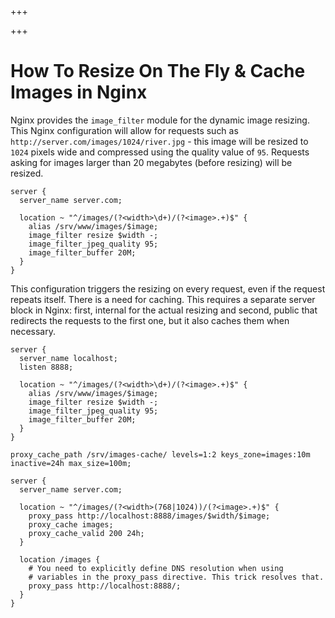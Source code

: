 
+++

+++
# How To Resize On The Fly & Cache Images in Nginx

Nginx provides the `image_filter` module for the dynamic image resizing. This Nginx configuration will allow for requests such as
`http://server.com/images/1024/river.jpg` - this image will be resized to `1024` pixels wide and compressed using the quality value
of `95`. Requests asking for images larger than 20 megabytes (before resizing) will be resized.

```shell
server {
  server_name server.com;

  location ~ "^/images/(?<width>\d+)/(?<image>.+)$" {
    alias /srv/www/images/$image;
    image_filter resize $width -;
    image_filter_jpeg_quality 95;
    image_filter_buffer 20M;
  }
}
```

This configuration triggers the resizing on every request, even if the request repeats itself. There is a need for caching. This requires a separate server block in Nginx: first, internal for the actual resizing and second, public that redirects the requests to the first one, but it also caches them when necessary.

```shell
server {
  server_name localhost;
  listen 8888;

  location ~ "^/images/(?<width>\d+)/(?<image>.+)$" {
    alias /srv/www/images/$image;
    image_filter resize $width -;
    image_filter_jpeg_quality 95;
    image_filter_buffer 20M;
  }
}

proxy_cache_path /srv/images-cache/ levels=1:2 keys_zone=images:10m inactive=24h max_size=100m;

server {
  server_name server.com;

  location ~ "^/images/(?<width>(768|1024))/(?<image>.+)$" {
    proxy_pass http://localhost:8888/images/$width/$image;
    proxy_cache images;
    proxy_cache_valid 200 24h;
  }

  location /images {
    # You need to explicitly define DNS resolution when using
    # variables in the proxy_pass directive. This trick resolves that.
    proxy_pass http://localhost:8888/;
  }
}
```

